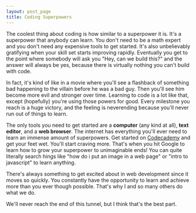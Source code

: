 ```yaml
---
layout: post_page
title: Coding Superpowers
---
```


The coolest thing about coding is how similar to a superpower it is.  It's a superpower that anybody can learn.  You don't need to be a math expert and you don't need any expensive tools to get started. It's also unbelievably gratifying when your skill set starts improving rapidly.  Eventually you get to the point where somebody will ask you "Hey, can we build this?" and the answer will always be yes, because there is virtually nothing you can't build with code.

In fact, it's kind of like in a movie where you'll see a flashback of something bad happening to the villain before he was a bad guy. Then you'll see him become more evil and stronger over time.  Learning to code is a lot like that, except (hopefully) you're using those powers for good.  Every milestone you reach is a huge victory, and the feeling is neverending because you'll never run out of things to learn.

The only tools you need to get started are a **computer** (any kind at all),  **text editor**, and a **web browser**. The internet has everything you'll ever need to learn an immense amount of superpowers.  Get started on [Codecademy](http://www.codecademy.com) and get your feet wet.  You'll start craving more. That's when you hit Google to learn how to grow your superpower to unimaginable ends!  You can quite literally search hings like "how do i put an image in a web page" or "intro to javascript" to learn anything.

There's always something to get excited about in web development since it moves so quickly.  You constantly have the opportunity to learn and achieve more than you ever though possible.  That's why I and so many others do what we do. 

We'll never reach the end of this tunnel, but I think that's the best part.
